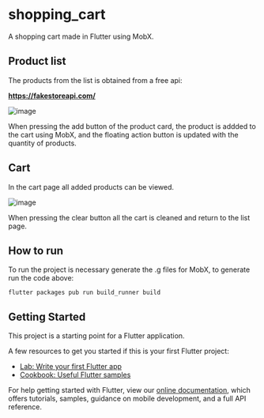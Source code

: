 # shopping_cart

A shopping cart made in Flutter using MobX.

## Product list

The products from the list is obtained from a free api:

**https://fakestoreapi.com/**

![image](https://user-images.githubusercontent.com/40008264/170170967-349a1845-71ec-4641-b018-ca7aea764641.png)

When pressing the add button of the product card, the product is addded to the cart using MobX, and the floating action button is updated with the quantity of products.

## Cart

In the cart page all added products can be viewed.

![image](https://user-images.githubusercontent.com/40008264/170171475-5b50c460-db61-4e95-b4a1-ef279a73e9e3.png)

When pressing the clear button all the cart is cleaned and return to the list page.

## How to run

To run the project is necessary generate the .g files for MobX, to generate run the code above:

```
flutter packages pub run build_runner build
```

## Getting Started

This project is a starting point for a Flutter application.

A few resources to get you started if this is your first Flutter project:

- [Lab: Write your first Flutter app](https://flutter.dev/docs/get-started/codelab)
- [Cookbook: Useful Flutter samples](https://flutter.dev/docs/cookbook)

For help getting started with Flutter, view our
[online documentation](https://flutter.dev/docs), which offers tutorials,
samples, guidance on mobile development, and a full API reference.
